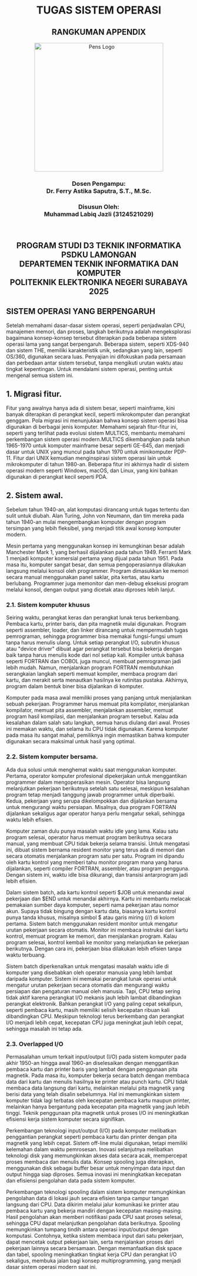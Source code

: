 <div align="center">
  <h1 >TUGAS SISTEM OPERASI</h1>
  <h2><strong>RANGKUMAN APPENDIX</strong></h2>
  <img src="https://labiqjazz.it.student.pens.ac.id/img/logo_PENS.png" alt="Pens Logo" width="350"><br>
  <h3><strong>Dosen Pengampu:</strong><br>
  Dr. Ferry Astika Saputra, S.T., M.Sc.</h3>
  <h3><strong>Disusun Oleh:</strong><br>
  Muhammad Labiq Jazli (3124521029)</h3><br>
  <h2><strong>PROGRAM STUDI D3 TEKNIK INFORMATIKA PSDKU LAMONGAN</strong><br>
  DEPARTEMEN TEKNIK INFORMATIKA DAN KOMPUTER<br>
  POLITEKNIK ELEKTRONIKA NEGERI SURABAYA<br>
  2025</h2>
</div>

## SISTEM OPERASI YANG BERPENGARUH
Setelah memahami dasar-dasar sistem operasi, seperti penjadwalan CPU, manajemen memori, dan proses, langkah berikutnya adalah mengeksplorasi bagaimana konsep-konsep tersebut diterapkan pada beberapa sistem operasi lama yang sangat berpengaruh. Beberapa sistem, seperti XDS-940 dan sistem THE, memiliki karakteristik unik, sedangkan yang lain, seperti OS/360, digunakan secara luas. Penyajian ini difokuskan pada persamaan dan perbedaan antar sistem tersebut, tanpa mengikuti urutan waktu atau tingkat kepentingan. Untuk mendalami sistem operasi, penting untuk mengenal semua sistem ini.

## 1. Migrasi fitur.
Fitur yang awalnya hanya ada di sistem besar, seperti mainframe, kini banyak diterapkan di perangkat kecil, seperti mikrokomputer dan perangkat genggam. Pola migrasi ini menunjukkan bahwa konsep sistem operasi bisa digunakan di berbagai jenis komputer. Memahami sejarah fitur-fitur ini, seperti yang terlihat pada evolusi sistem MULTICS, membantu memahami perkembangan sistem operasi modern.MULTICS dikembangkan pada tahun 1965-1970 untuk komputer mainframe besar seperti GE-645, dan menjadi dasar untuk UNIX yang muncul pada tahun 1970 untuk minikomputer PDP-11. Fitur dari UNIX kemudian menginspirasi sistem operasi lain untuk mikrokomputer di tahun 1980-an. Beberapa fitur ini akhirnya hadir di sistem operasi modern seperti Windows, macOS, dan Linux, yang kini bahkan digunakan di perangkat kecil seperti PDA.

## 2. Sistem awal.
Sebelum tahun 1940-an, alat komputasi dirancang untuk tugas tertentu dan sulit untuk diubah. Alan Turing, John von Neumann, dan tim mereka pada tahun 1940-an mulai mengembangkan komputer dengan program tersimpan yang lebih fleksibel, yang menjadi titik awal konsep komputer modern.
	
Mesin pertama yang menggunakan konsep ini kemungkinan besar adalah Manchester Mark 1, yang berhasil dijalankan pada tahun 1949. Ferranti Mark 1 menjadi komputer komersial pertama yang dijual pada tahun 1951. Pada masa itu, komputer sangat besar, dan semua pengoperasiannya dilakukan langsung melalui konsol oleh programmer. Program dimasukkan ke memori secara manual menggunakan panel saklar, pita kertas, atau kartu berlubang. Programmer juga memonitor dan men-debug eksekusi program melalui konsol, dengan output yang dicetak atau diproses lebih lanjut.

### 2.1. Sistem komputer khusus
Seiring waktu, perangkat keras dan perangkat lunak terus berkembang. Pembaca kartu, printer baris, dan pita magnetik mulai digunakan. Program seperti assembler, loader, dan linker dirancang untuk mempermudah tugas pemrograman, sehingga programmer bisa memakai fungsi-fungsi umum tanpa harus menulis ulang. Untuk setiap perangkat I/O, subrutin khusus atau "device driver" dibuat agar perangkat tersebut bisa bekerja dengan baik tanpa harus menulis kode dari nol setiap kali. Kompiler untuk bahasa seperti FORTRAN dan COBOL juga muncul, membuat pemrograman jadi lebih mudah. Namun, menjalankan program FORTRAN membutuhkan serangkaian langkah seperti memuat kompiler, membaca program dari kartu, dan merakit serta menautkan hasilnya ke rutinitas pustaka. Akhirnya, program dalam bentuk biner bisa dijalankan di komputer.

Komputer pada masa awal memiliki proses yang panjang untuk menjalankan sebuah pekerjaan. Programmer harus memuat pita kompilator, menjalankan kompilator, memuat pita assembler, menjalankan assembler, memuat program hasil kompilasi, dan menjalankan program tersebut. Kalau ada kesalahan dalam salah satu langkah, semua harus diulang dari awal. Proses ini memakan waktu, dan selama itu CPU tidak digunakan. Karena komputer pada masa itu sangat mahal, pemiliknya ingin memastikan bahwa komputer digunakan secara maksimal untuk hasil yang optimal.

### 2.2. Sistem komputer bersama.
Ada dua solusi untuk menghemat waktu saat menggunakan komputer. Pertama, operator komputer profesional dipekerjakan untuk menggantikan programmer dalam mengoperasikan mesin. Operator bisa langsung melanjutkan pekerjaan berikutnya setelah satu selesai, meskipun kesalahan program tetap menjadi tanggung jawab programmer untuk diperbaiki. Kedua, pekerjaan yang serupa dikelompokkan dan dijalankan bersama untuk mengurangi waktu persiapan. Misalnya, dua program FORTRAN dijalankan sekaligus agar operator hanya perlu mengatur sekali, sehingga waktu lebih efisien.

Komputer zaman dulu punya masalah waktu idle yang lama. Kalau satu program selesai, operator harus memuat program berikutnya secara manual, yang membuat CPU tidak bekerja selama transisi. Untuk mengatasi ini, dibuat sistem bernama resident monitor yang terus ada di memori dan secara otomatis menjalankan program satu per satu. Program ini dipandu oleh kartu kontrol yang memberi tahu monitor program mana yang harus dijalankan, seperti compiler FORTRAN, assembler, atau program pengguna. Dengan sistem ini, waktu idle bisa dikurangi, dan transisi antarprogram jadi lebih efisien.

Dalam sistem batch, ada kartu kontrol seperti $JOB untuk menandai awal pekerjaan dan $END untuk menandai akhirnya. Kartu ini membantu melacak pemakaian sumber daya komputer, seperti nama pekerjaan atau nomor akun. Supaya tidak bingung dengan kartu data, biasanya kartu kontrol punya tanda khusus, misalnya simbol $ atau garis miring (//) di kolom pertama. Sistem batch menggunakan resident monitor untuk mengatur urutan pekerjaan secara otomatis. Monitor ini membaca instruksi dari kartu kontrol, memuat program ke memori, dan menjalankan program. Kalau program selesai, kontrol kembali ke monitor yang melanjutkan ke pekerjaan berikutnya. Dengan cara ini, pekerjaan bisa dilakukan lebih efisien tanpa waktu terbuang.

Sistem batch diperkenalkan untuk mengatasi masalah waktu idle di komputer yang disebabkan oleh operator manusia yang lebih lambat daripada komputer. Sistem ini memakai perangkat lunak operasi untuk mengatur urutan pekerjaan secara otomatis dan mengurangi waktu persiapan dan pengaturan manual oleh manusia. Tapi, CPU tetap sering tidak aktif karena perangkat I/O mekanis jauh lebih lambat dibandingkan perangkat elektronik. Bahkan perangkat I/O yang paling cepat sekalipun, seperti pembaca kartu, masih memiliki selisih kecepatan ribuan kali dibandingkan CPU. Meskipun teknologi terus berkembang dan perangkat I/O menjadi lebih cepat, kecepatan CPU juga meningkat jauh lebih cepat, sehingga masalah ini tetap ada.

### 2.3. Overlapped I/O
Permasalahan umum terkait input/output (I/O) pada sistem komputer pada akhir 1950-an hingga awal 1960-an diselesaikan dengan menggantikan pembaca kartu dan printer baris yang lambat dengan penggunaan pita magnetik. Pada masa itu, komputer bekerja secara batch dengan membaca data dari kartu dan menulis hasilnya ke printer atau punch kartu. CPU tidak membaca data langsung dari kartu, melainkan melalui pita magnetik yang berisi data yang telah disalin sebelumnya. Hal ini memungkinkan sistem komputer tidak lagi terbatas oleh kecepatan pembaca kartu maupun printer, melainkan hanya bergantung pada kecepatan pita magnetik yang jauh lebih tinggi. Teknik penggunaan pita magnetik untuk proses I/O ini meningkatkan efisiensi kerja sistem komputer secara signifikan.

Perkembangan teknologi input/output (I/O) pada komputer melibatkan penggantian perangkat seperti pembaca kartu dan printer dengan pita magnetik yang lebih cepat. Sistem off-line mulai digunakan, tetapi memiliki kelemahan dalam waktu pemrosesan. Inovasi selanjutnya melibatkan teknologi disk yang memungkinkan akses data secara acak, mempercepat proses membaca dan menulis data. Konsep spooling juga diterapkan, menggunakan disk sebagai buffer besar untuk menyimpan data input dan output hingga siap diproses. Semua inovasi ini meningkatkan kecepatan dan efisiensi pengolahan data pada sistem komputer.

Perkembangan teknologi spooling dalam sistem komputer memungkinkan pengolahan data di lokasi jauh secara efisien tanpa campur tangan langsung dari CPU. Data dikirim melalui jalur komunikasi ke printer atau pembaca kartu yang bekerja mandiri dengan kecepatan masing-masing. Hasil pengolahan akan memberi notifikasi pada CPU saat proses selesai, sehingga CPU dapat melanjutkan pengolahan data berikutnya. Spooling memungkinkan tumpang tindih antara operasi input/output dengan komputasi. Contohnya, ketika sistem membaca input dari satu pekerjaan, dapat mencetak output pekerjaan lain, serta menjalankan proses dari pekerjaan lainnya secara bersamaan. Dengan memanfaatkan disk space dan tabel, spooling meningkatkan tingkat kerja CPU dan perangkat I/O sekaligus, membuka jalan bagi konsep multiprogramming, yang menjadi dasar sistem operasi modern saat ini.
